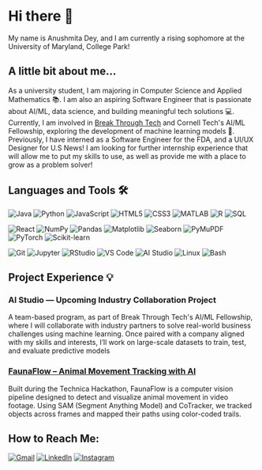 # Hi there 👋 
My name is Anushmita Dey, and I am currently a rising sophomore at the University of Maryland, College Park!


## A little bit about me...
As a university student, I am majoring in Computer Science and Applied Mathematics 📚. 
I am also an aspiring Software Engineer that is passionate about AI/ML, data science, and building meaningful tech solutions 💻.
Currently, I am involved in [Break Through Tech](https://www.breakthroughtech.org/programs/the-ai-program/) and Cornell Tech's AI/ML Fellowship, exploring the development of machine learning models 🧠.
Previously, I have interned as a Software Engineer for the FDA, and a UI/UX Designer for U.S News!
I am looking for further internship experience that will allow me to put my skills to use, as well as provide me with a place to grow as a problem solver!

## Languages and Tools 🛠️

![Java](https://img.shields.io/badge/Java-ED8B00?style=for-the-badge&logo=java&logoColor=white)
![Python](https://img.shields.io/badge/Python-3776AB?style=for-the-badge&logo=python&logoColor=white)
![JavaScript](https://img.shields.io/badge/JavaScript-F7DF1E?style=for-the-badge&logo=javascript&logoColor=black)
![HTML5](https://img.shields.io/badge/HTML-E34F26?style=for-the-badge&logo=html5&logoColor=white)
![CSS3](https://img.shields.io/badge/CSS-1572B6?style=for-the-badge&logo=css3&logoColor=white)
![MATLAB](https://img.shields.io/badge/MATLAB-0076A8?style=for-the-badge&logo=mathworks&logoColor=white)
![R](https://img.shields.io/badge/R-276DC3?style=for-the-badge&logo=r&logoColor=white)
![SQL](https://img.shields.io/badge/SQL-4479A1?style=for-the-badge&logo=postgresql&logoColor=white)

![React](https://img.shields.io/badge/React-20232A?style=for-the-badge&logo=react&logoColor=61DAFB)
![NumPy](https://img.shields.io/badge/NumPy-013243?style=for-the-badge&logo=numpy&logoColor=white)
![Pandas](https://img.shields.io/badge/Pandas-150458?style=for-the-badge&logo=pandas&logoColor=white)
![Matplotlib](https://img.shields.io/badge/Matplotlib-11557C?style=for-the-badge&logo=matplotlib&logoColor=white)
![Seaborn](https://img.shields.io/badge/Seaborn-3776AB?style=for-the-badge&logo=python&logoColor=white)
![PyMuPDF](https://img.shields.io/badge/PyMuPDF-003B71?style=for-the-badge&logo=python&logoColor=white)
![PyTorch](https://img.shields.io/badge/PyTorch-EE4C2C?style=for-the-badge&logo=pytorch&logoColor=white)
![Scikit-learn](https://img.shields.io/badge/Scikit--learn-F7931E?style=for-the-badge&logo=scikitlearn&logoColor=white)

![Git](https://img.shields.io/badge/Git-F05032?style=for-the-badge&logo=git&logoColor=white)
![Jupyter](https://img.shields.io/badge/Jupyter-F37626?style=for-the-badge&logo=jupyter&logoColor=white)
![RStudio](https://img.shields.io/badge/RStudio-75AADB?style=for-the-badge&logo=rstudio&logoColor=white)
![VS Code](https://img.shields.io/badge/VS%20Code-007ACC?style=for-the-badge&logo=visualstudiocode&logoColor=white)
![AI Studio](https://img.shields.io/badge/AI%20Studio-0078D7?style=for-the-badge&logo=microsoft&logoColor=white)
![Linux](https://img.shields.io/badge/Linux-FCC624?style=for-the-badge&logo=linux&logoColor=black)
![Bash](https://img.shields.io/badge/Bash-4EAA25?style=for-the-badge&logo=gnubash&logoColor=white)

## Project Experience 💡
### AI Studio — Upcoming Industry Collaboration Project
A team-based program, as part of Break Through Tech's AI/ML Fellowship, where I will collaborate with industry partners to solve real-world business challenges using machine learning. Once paired with a company aligned with my skills and interests, I’ll work on large-scale datasets to train, test, and evaluate predictive models

###  [FaunaFlow – Animal Movement Tracking with AI](https://devpost.com/software/faunaflow-building-animal-observer-via-point-tracking)
Built during the Technica Hackathon, FaunaFlow is a computer vision pipeline designed to detect and visualize animal movement in video footage. Using SAM (Segment Anything Model) and CoTracker, we tracked objects across frames and mapped their paths using color-coded trails.

## How to Reach Me:
[![Gmail](https://img.shields.io/badge/Gmail-D14836?style=for-the-badge&logo=gmail&logoColor=white)](mailto:anushmita.sky@gmail.com)
[![LinkedIn](https://img.shields.io/badge/LinkedIn-0A66C2?style=for-the-badge&logo=linkedin&logoColor=white)](https://www.linkedin.com/in/anushmita-dey/)
[![Instagram](https://img.shields.io/badge/Instagram-E4405F?style=for-the-badge&logo=instagram&logoColor=white)](https://www.instagram.com/anushmita.dey_/)




<!--
**anushmita06/anushmita06** is a ✨ _special_ ✨ repository because its `README.md` (this file) appears on your GitHub profile.


